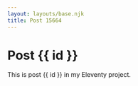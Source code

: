 ```yaml
---
layout: layouts/base.njk
title: Post 15664
---
```


# Post {{ id }}

This is post {{ id }} in my Eleventy project.
